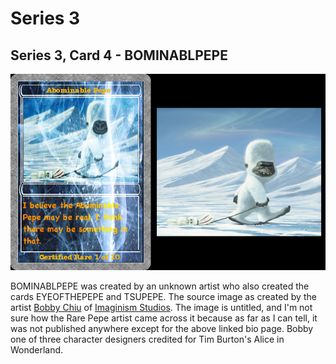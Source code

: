 # Series 3

## Series 3, Card 4 - BOMINABLPEPE

![](<../../../.gitbook/assets/S03 C04 - BOMINABLPEPE card and source.jpg>)

BOMINABLPEPE was created by an unknown artist who also created the cards EYEOFTHEPEPE and TSUPEPE. The source image as created by the artist [Bobby Chiu](https://www.imaginismstudios.com/bobby-chiu) of [Imaginism Studios](https://www.imaginismstudios.com/). The image is untitled, and I'm not sure how the Rare Pepe artist came across it because as far as I can tell, it was not published anywhere except for the above linked bio page. Bobby one of three character designers credited for Tim Burton's Alice in Wonderland. &#x20;
